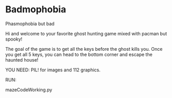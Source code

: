 # Badmophobia
Phasmophobia but bad

Hi and welcome to your favorite ghost hunting game mixed with pacman but spooky! 

The goal of the game is to get all the keys before the ghost kills you. Once you get all 5 keys, you can head to the bottom corner and escape the haunted house! 

YOU NEED:
PIL! for images and 112 graphics.

RUN:

mazeCodeWorking.py





